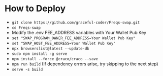 # How to Deploy

  - `git clone https://github.com/graceful-coder/Freqs-swap.git`
  - `cd Freqs-swap`
  - Modify the .env FEE_ADDRESS variables with Your Wallet Pub Key
  - `set "SWAP_PROGRAM_OWNER_FEE_ADDRESS=Your Wallet Pub Key"`
  - `set "SWAP_HOST_FEE_ADDRESS=Your Wallet Pub Key"`
  - `npx browserslist@latest --update-db`
  - `sudo npm install -g serve`
  - `npm install --force @craco/craco --save`
  - `npm run build` (If dependency errors arise, try skipping to the next step)
  - `serve -s build`
